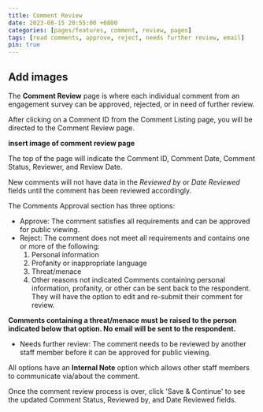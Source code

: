 ```yaml
---
title: Comment Review
date: 2023-08-15 20:55:00 +0800
categories: [pages/features, comment, review, pages]
tags: [read comments, approve, reject, needs further review, email]
pin: true
---
```

## Add images

The **Comment Review** page is where each individual comment from an engagement survey can be approved, rejected, or in need of further review.  

After clicking on a Comment ID from the Comment Listing page, you will be directed to the Comment Review page.  

**insert image of comment review page**  

The top of the page will indicate the Comment ID, Comment Date, Comment Status, Reviewer, and Review Date.  

New comments will not have data in the *Reviewed by* or *Date Reviewed* fields until the comment has been reviewed accordingly.  

The Comments Approval section has three options:
- Approve: The comment satisfies all requirements and can be approved for public viewing.
- Reject: The comment does not meet all requirements and contains one or more of the following:
    1. Personal information
    2. Profanity or inappropriate language
    3. Threat/menace
    4. Other reasons not indicated
Comments containing personal information, profanity, or other can be sent back to the respondent. They will have the option to edit and re-submit their comment for review.

**Comments containing a threat/menace must be raised to the person indicated below that option. No email will be sent to the respondent.**

- Needs further review: The comment needs to be reviewed by another staff member before it can be approved for public viewing.

All options have an **Internal Note** option which allows other staff members to communicate via/about the comment.  

Once the comment review process is over, click 'Save & Continue' to see the updated Comment Status, Reviewed by, and Date Reviewed fields. 

